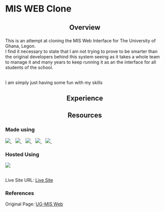 # MIS WEB Clone
## <p align= "center"> Overview </p>
This is an attempt at cloning the MIS Web Interface for 
The University of Ghana, Legon. <br>
I find it necessary to state that I am not trying to prove to be
smarter than the original developers behind this system 
seeing as it takes a whole team to manage it and many years
to keep running it as an the interface for all students of the school.

<br> 
I am simply just having some fun with my skills

## <p align= "center"> Experience </p>

## <p align= "center"> Resources </p>
### Made using 
<a href="https://github.com/neophyte-programmer">
    <img src="https://img.shields.io/badge/HTML5-E34F26?style=for-the-badge&logo=html5&logoColor=white" />
</a>&nbsp;&nbsp;
<a href="https://www.bootstrapcdn.com/">
    <img src="https://img.shields.io/badge/Bootstrap-563D7C?style=for-the-badge&logo=bootstrap&logoColor=white" />
</a>&nbsp;&nbsp;
<a href="https://github.com/neophyte-programmer">
    <img src="https://img.shields.io/badge/CSS3-1572B6?style=for-the-badge&logo=css3&logoColor=white" />
</a>&nbsp;&nbsp;
<a href="https://github.com/neophyte-programmer">
    <img src="https://img.shields.io/badge/JavaScript-323330?style=for-the-badge&logo=javascript&logoColor=F7DF1E" />
</a>&nbsp;&nbsp;
<a href="https://github.com/neophyte-programmer">
    <img src="https://img.shields.io/badge/Visual_Studio_Code-0078D4?style=for-the-badge&logo=visual%20studio%20code&logoColor=white" />
</a>&nbsp;&nbsp;


### Hosted Using
<a href="https://www.netlify.com/">
    <img src="https://img.shields.io/badge/Netlify-00C7B7?style=for-the-badge&logo=netlify&logoColor=white" />
</a> <br> <br>

Live Site URL: [Live Site](https://miswebclone.netlify.app/)

### References
Original Page: [UG-MIS Web](https://ienabler.ug.edu.gh/pls/prodi41/w99pkg.mi_login?numtype=S)
